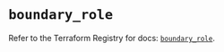 # `boundary_role`

Refer to the Terraform Registry for docs: [`boundary_role`](https://registry.terraform.io/providers/hashicorp/boundary/1.3.1/docs/resources/role).
